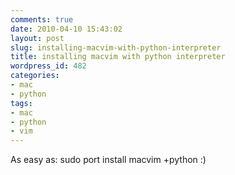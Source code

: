 ```yaml
---
comments: true
date: 2010-04-10 15:43:02
layout: post
slug: installing-macvim-with-python-interpreter
title: installing macvim with python interpreter
wordpress_id: 482
categories:
- mac
- python
tags:
- mac
- python
- vim
---
```


As easy as: sudo port install macvim +python :)
